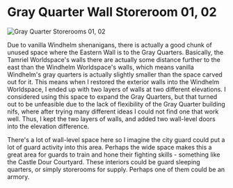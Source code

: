 # Gray Quarter Wall Storeroom 01, 02

![](/windhelm/pics/grayquarterstorerooms.png?raw=true "Gray Quarter Storerooms 01, 02")

Due to vanilla Windhelm shenanigans, there is actually a good chunk of unused space where the Eastern Wall is to the Gray Quarters. Basically, the Tamriel Worldspace's walls there are actually some distance further to the east than the Windhelm Worldspace's walls, which means vanilla Windhelm's gray quarters is actually slightly smaller than the space carved out for it. This means when I restored the exterior walls into the Windhelm Worldspace, I ended up with two layers of walls at two different elevations. I considered using this space to expand the Gray Quarters, but that turned out to be unfeasible due to the lack  of flexibility of the Gray Quarter building nifs, where after trying many different ideas I could not find one that work well. Thus, I kept the two layers of walls, and added two wall-level doors into the elevation difference.

There's a lot of wall-level space here so I imagine the city guard could put a lot of guard activity into this area. Perhaps the wide space makes this a great area for guards to train and hone their fighting skills - something like the Castle Dour Courtyard. These interiors could be guard sleeping quarters, or simply storerooms for supply. Perhaps one of them could be an armory.
